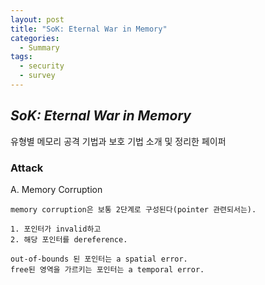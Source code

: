```yaml
---
layout: post
title: "SoK: Eternal War in Memory"
categories:
  - Summary
tags:
  - security
  - survey
---
```


## ***SoK: Eternal War in Memory***

유형별 메모리 공격 기법과 보호 기법 소개 및 정리한 페이퍼

### **Attack**
 A. Memory Corruption
    
    memory corruption은 보통 2단계로 구성된다(pointer 관련되서는).  

    1. 포인터가 invalid하고 
    2. 해당 포인터를 dereference.
  
    out-of-bounds 된 포인터는 a spatial error. 
    free된 영역을 가르키는 포인터는 a temporal error.

    

    